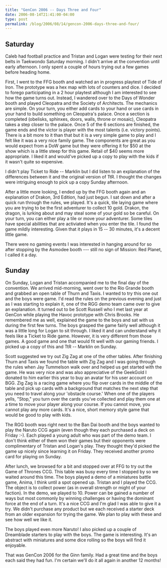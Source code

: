 ```yaml
---
title: "GenCon 2006 -- Days Three and Four"
date: 2006-08-14T21:41:00-04:00
type: post
permalink: /blog/2006/08/14/gencon-2006-days-three-and-four/
---
```

## Saturday

Caleb had football practice and Tristan and Logan were testing for their next belts in Taekwondo Saturday morning. I didn't arrive at the convention until early afternoon. I only spent a couple of hours trying out a few games before heading home.

First, I went to the FFG booth and watched an in progress playtest of Tide of Iron. The prototype was a hex map with lots of counters and dice. I decided to forego participating in a 2 hour playtest although I am interested to see how the game turns out. Instead, I wandered over to the Days of Wonder booth and played Cleopatra and the Society of Architects. The mechanics are simple. On your turn, you either add cards to your hand or use cards in your hand to build something on Cleopatra's palace. Once a section is completed (obelisks, sphinxes, doors, walls, throne or mosaic), Cleopatra takes a step closer to the palace. Once 5 of the 6 sections are finished, the game ends and the victor is player with the most talents (i.e. victory points). There is a bit more to it than that but it is a very simple game to play and I felt like it was a very nice family game. The components are great as you would expect from a DoW game but they were offering it for $50 at the show which is a little steep for this game. Retail of $40 seems more appropriate. I liked it and would've picked up a copy to play with the kids if it wasn't quite so expensive.

I didn't play Ticket to Ride -- Marklin but I did listen to an explanation of the differences between it and the original version of TtR. I thought the changes were intriguing enough to pick up a copy Sunday afternoon.

After a little more looking, I ended up by the FFG booth again and an explanation of Drakon, 3rd Edition, had just begun. I sat down and after a quick run through the rules, we played. It's a quick, tile laying game where you are trying to be the first adventurer to collect 10 gold. Drakon, the dragon, is lurking about and may steal some of your gold so be careful. On your turn, you can either play a tile or move your adventurer. Some tiles have special abilities that are activiated when you enter the tile. I found the game mildly interesting. Given that it plays in 15 -- 30 minutes, it's a decent little game.

There were no gaming events I was interested in hanging around for so after stopping by the Asmodee booth --- still no sign of Mission: Red Planet, I called it a day.

## Sunday

On Sunday, Logan and Tristan accompanied me to the final day of the convention. We arrived mid-morning, went over to the Rio Grande booth and grabbed an open table of Thurn and Taxis. I wanted to try this one out and the boys were game. I'd read the rules on the previous evening and just as I was starting to explain it, one of the RGG demo team came over to give an explanation. It turned out to be Scott Russell who I met last year at GenCon while playing the Havoc prototype with Chris Brooks. He remembered me as well, explained the game to the boys and sat with us during the first few turns. The boys grasped the game fairly well although it was a little long for Logan to sit through. I liked it and can understand why it feels like a Ticket to Ride game. However, it is very different from those games. A good game and one that would fit well with our gaming friends. I picked up a copy of this and TtR -- Marklin on Sunday.

Scott suggested we try out Zig Zag at one of the other tables. After finishing Thurn and Taxis we found the table with Zig Zag and I was going through the rules when Jay Tummelson walk over and helped us get started with the game. He was very nice and was also appreciative of the GeekGold I donated to him earlier this year to buy an avatar for his user account on BGG. Zig Zag is a racing game where you flip over cards in the middle of the table and pick up cards with a background that matches the next step that you need to travel along your 'obstacle course.' When one of the players yells, "Stop," you turn over the cards you've collected and play them one at a time to move your player along your course. If you cannot move, you cannot play any more cards. It's a nice, short memory style game that would be good to play with kids.

The RGG booth was right next to the Ban Dai booth and the boys wanted to play the Naruto CCG again (even though they each purchased a deck on Friday :-). Each played a young adult who was part of the demo team. I don't think either of them won their games but their opponents were complimentary of Tristan and Logan's play. They thought they'd picked the game up nicely since learning it on Friday. They received another promo card for playing on Sunday.

After lunch, we browsed for a bit and stopped over at FFG to try out the Game of Thrones CCG. This table was busy every time I stopped by so we waited around this time. The boys played a demo of a miniatures battle game, Anima, I think until a spot opened up. Tristan and I played the CCG. The object is to collect power (as in overall strength or might of your faction). In the demo, we played to 10. Power can be gained a number of ways but most commonly by winning challenges or having the dominant force at the end of a turn. It's a nice CCG and I'm glad I was able to give it a try. We didn't purchase any product but we each received a starter deck from an older expansion for trying the game. We plan to play with these and see how well we like it.

The boys played even more Naruto! I also picked up a couple of Dreamblade starters to play with the boys. The game is interesting. It's an abstract with miniatures and some dice rolling so the boys will find it enjoyable.

That was GenCon 2006 for the Ginn family. Had a great time and the boys each said they had fun. I'm certain we'll do it all again in another 12 months!
